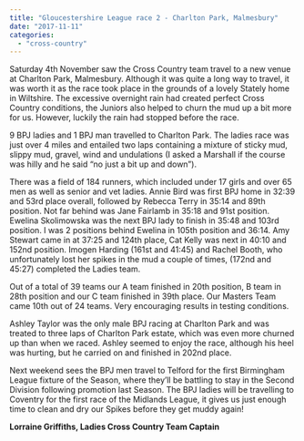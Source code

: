 ```yaml
---
title: "Gloucestershire League race 2 - Charlton Park, Malmesbury"
date: "2017-11-11"
categories: 
  - "cross-country"
---
```


Saturday 4th November saw the Cross Country team travel to a new venue at Charlton Park, Malmesbury. Although it was quite a long way to travel, it was worth it as the race took place in the grounds of a lovely Stately home in Wiltshire. The excessive overnight rain had created perfect Cross Country conditions, the Juniors also helped to churn the mud up a bit more for us. However, luckily the rain had stopped before the race.

9 BPJ ladies and 1 BPJ man travelled to Charlton Park. The ladies race was just over 4 miles and entailed two laps containing a mixture of sticky mud, slippy mud, gravel, wind and undulations (I asked a Marshall if the course was hilly and he said “no just a bit up and down”).

There was a field of 184 runners, which included under 17 girls and over 65 men as well as senior and vet ladies. Annie Bird was first BPJ home in 32:39 and 53rd place overall, followed by Rebecca Terry in 35:14 and 89th position. Not far behind was Jane Fairlamb in 35:18 and 91st position. Ewelina Skolimowska was the next BPJ lady to finish in 35:48 and 103rd position. I was 2 positions behind Ewelina in 105th position and 36:14. Amy Stewart came in at 37:25 and 124th place, Cat Kelly was next in 40:10 and 152nd position. Imogen Harding (161st and 41:45) and Rachel Booth, who unfortunately lost her spikes in the mud a couple of times, (172nd and 45:27) completed the Ladies team.

Out of a total of 39 teams our A team finished in 20th position, B team in 28th position and our C team finished in 39th place. Our Masters Team came 10th out of 24 teams. Very encouraging results in testing conditions.

Ashley Taylor was the only male BPJ racing at Charlton Park and was treated to three laps of Charlton Park estate, which was even more churned up than when we raced. Ashley seemed to enjoy the race, although his heel was hurting, but he carried on and finished in 202nd place.

Next weekend sees the BPJ men travel to Telford for the first Birmingham League fixture of the Season, where they’ll be battling to stay in the Second Division following promotion last Season. The BPJ ladies will be travelling to Coventry for the first race of the Midlands League, it gives us just enough time to clean and dry our Spikes before they get muddy again!

**Lorraine Griffiths, Ladies Cross Country Team Captain**
